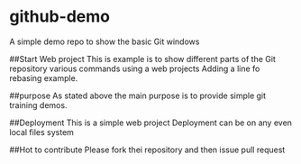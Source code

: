 # github-demo
A simple demo repo to show the basic Git windows


##Start Web project
This is example is to show different parts of the Git repository various commands using a web projects 
Adding a line fo rebasing example.


##purpose 
As stated above the main purpose is to provide simple git training demos.


##Deployment 
This is a simple web project Deployment can be on any even local files system 

##Hot to contribute 
Please fork thei repository and then issue pull request 


